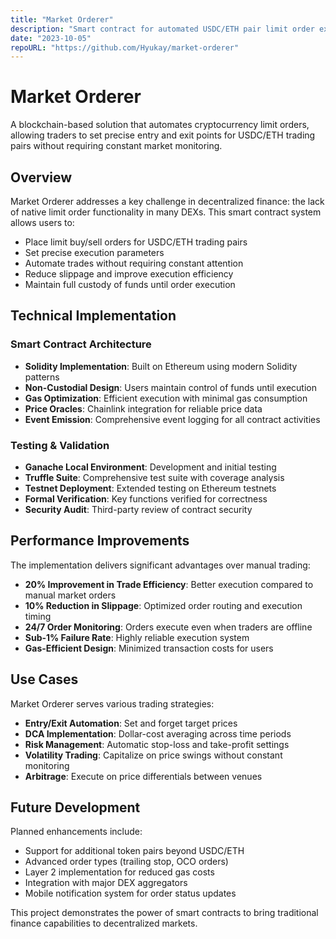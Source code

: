 ```yaml
---
title: "Market Orderer"
description: "Smart contract for automated USDC/ETH pair limit order execution"
date: "2023-10-05"
repoURL: "https://github.com/Hyukay/market-orderer"
---
```


# Market Orderer

A blockchain-based solution that automates cryptocurrency limit orders, allowing traders to set precise entry and exit points for USDC/ETH trading pairs without requiring constant market monitoring.

## Overview

Market Orderer addresses a key challenge in decentralized finance: the lack of native limit order functionality in many DEXs. This smart contract system allows users to:

- Place limit buy/sell orders for USDC/ETH trading pairs
- Set precise execution parameters
- Automate trades without requiring constant attention
- Reduce slippage and improve execution efficiency
- Maintain full custody of funds until order execution

## Technical Implementation

### Smart Contract Architecture

- **Solidity Implementation**: Built on Ethereum using modern Solidity patterns
- **Non-Custodial Design**: Users maintain control of funds until execution
- **Gas Optimization**: Efficient execution with minimal gas consumption
- **Price Oracles**: Chainlink integration for reliable price data
- **Event Emission**: Comprehensive event logging for all contract activities

### Testing & Validation

- **Ganache Local Environment**: Development and initial testing
- **Truffle Suite**: Comprehensive test suite with coverage analysis
- **Testnet Deployment**: Extended testing on Ethereum testnets
- **Formal Verification**: Key functions verified for correctness
- **Security Audit**: Third-party review of contract security

## Performance Improvements

The implementation delivers significant advantages over manual trading:

- **20% Improvement in Trade Efficiency**: Better execution compared to manual market orders
- **10% Reduction in Slippage**: Optimized order routing and execution timing
- **24/7 Order Monitoring**: Orders execute even when traders are offline
- **Sub-1% Failure Rate**: Highly reliable execution system
- **Gas-Efficient Design**: Minimized transaction costs for users

## Use Cases

Market Orderer serves various trading strategies:

- **Entry/Exit Automation**: Set and forget target prices
- **DCA Implementation**: Dollar-cost averaging across time periods
- **Risk Management**: Automatic stop-loss and take-profit settings
- **Volatility Trading**: Capitalize on price swings without constant monitoring
- **Arbitrage**: Execute on price differentials between venues

## Future Development

Planned enhancements include:

- Support for additional token pairs beyond USDC/ETH
- Advanced order types (trailing stop, OCO orders)
- Layer 2 implementation for reduced gas costs
- Integration with major DEX aggregators
- Mobile notification system for order status updates

This project demonstrates the power of smart contracts to bring traditional finance capabilities to decentralized markets. 